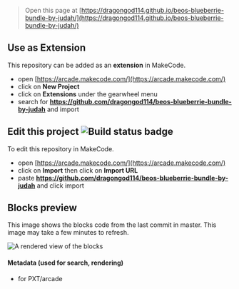  


> Open this page at [https://dragongod114.github.io/beos-blueberrie-bundle-by-judah/](https://dragongod114.github.io/beos-blueberrie-bundle-by-judah/)

## Use as Extension

This repository can be added as an **extension** in MakeCode.

* open [https://arcade.makecode.com/](https://arcade.makecode.com/)
* click on **New Project**
* click on **Extensions** under the gearwheel menu
* search for **https://github.com/dragongod114/beos-blueberrie-bundle-by-judah** and import

## Edit this project ![Build status badge](https://github.com/dragongod114/beos-blueberrie-bundle-by-judah/workflows/MakeCode/badge.svg)

To edit this repository in MakeCode.

* open [https://arcade.makecode.com/](https://arcade.makecode.com/)
* click on **Import** then click on **Import URL**
* paste **https://github.com/dragongod114/beos-blueberrie-bundle-by-judah** and click import

## Blocks preview

This image shows the blocks code from the last commit in master.
This image may take a few minutes to refresh.

![A rendered view of the blocks](https://github.com/dragongod114/beos-blueberrie-bundle-by-judah/raw/master/.github/makecode/blocks.png)

#### Metadata (used for search, rendering)

* for PXT/arcade
<script src="https://makecode.com/gh-pages-embed.js"></script><script>makeCodeRender("{{ site.makecode.home_url }}", "{{ site.github.owner_name }}/{{ site.github.repository_name }}");</script>
